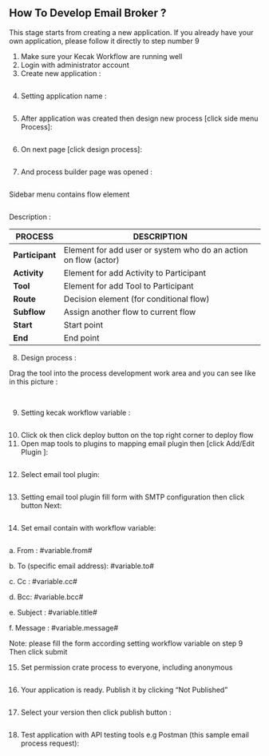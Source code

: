 ## How To Develop Email Broker ?

This stage starts from creating a new application.
If you already have your own application, please follow it directly to step number 9

1. Make sure your Kecak Workflow are running well
2. Login with administrator account
3. Create new application :

<img src="https://raw.githubusercontent.com/kinnara-digital-studio/kecak-workflow/master/docs/assets/3.emailBroker.png" alt="" />

4. Setting application name :

<img src="https://raw.githubusercontent.com/kinnara-digital-studio/kecak-workflow/master/docs/assets/4.emailBroker.png" alt="" />


5. After application was created then design new process [click side menu Process]: 

<img src="https://raw.githubusercontent.com/kinnara-digital-studio/kecak-workflow/master/docs/assets/5.emailBroker.png" alt="" />


6. On next page [click design process]:

<img src="https://raw.githubusercontent.com/kinnara-digital-studio/kecak-workflow/master/docs/assets/6.emailBroker.png" alt="" />


7. And process builder page was opened :

<img src="https://raw.githubusercontent.com/kinnara-digital-studio/kecak-workflow/master/docs/assets/7.emailBroker.png" alt="" />

Sidebar menu contains flow element
  
  <img src="https://raw.githubusercontent.com/kinnara-digital-studio/kecak-workflow/master/docs/assets/7.a.emailBroker.png" alt="" weight="10" />
		
Description :

|     PROCESS     |                           DESCRIPTION                         |
|-----------------|---------------------------------------------------------------|
|**Participant**  |Element for add user or system who do an action on flow (actor)|
|**Activity**     |Element for add Activity to Participant                        |
|**Tool**         |Element for add Tool to Participant                            |
|**Route**        |Decision element (for conditional flow)                        |
|**Subflow**      |Assign another flow to current flow                            |
|**Start**        |Start point                                                    |
|**End**          |End point                                                      |


8. Design process :

Drag the tool into the process development work area and you can see like in this picture :

<img src="https://raw.githubusercontent.com/kinnara-digital-studio/kecak-workflow/master/docs/assets/8.emailBroker.png" alt="" />

<img src="https://raw.githubusercontent.com/kinnara-digital-studio/kecak-workflow/master/docs/assets/8.a.emailBroker.png" alt="" />


9. Setting kecak workflow variable : 

<img src="https://raw.githubusercontent.com/kinnara-digital-studio/kecak-workflow/master/docs/assets/9.emailBroker.png" alt="" />


10. Click ok then click deploy button on the top right corner to deploy flow
11. Open map tools to plugins to mapping email plugin then [click Add/Edit Plugin ]: 

<img src="https://raw.githubusercontent.com/kinnara-digital-studio/kecak-workflow/master/docs/assets/11.emailBroker.png" alt="" />


12. Select email tool plugin:

<img src="https://raw.githubusercontent.com/kinnara-digital-studio/kecak-workflow/master/docs/assets/12.emailBroker.png" alt="" />


13. Setting email tool plugin fill form with SMTP configuration then click button Next:

<img src="https://raw.githubusercontent.com/kinnara-digital-studio/kecak-workflow/master/docs/assets/13.emailBroker.png" alt="" />


14. Set email contain with workflow variable:

<img src="https://raw.githubusercontent.com/kinnara-digital-studio/kecak-workflow/master/docs/assets/14.emailBroker.png" alt="" />


  a. From : #variable.from#
  
  b. To (specific email address): #variable.to#
  
  c. Cc : #variable.cc#
  
  d. Bcc: #variable.bcc#
  
  e. Subject : #variable.title#
  
  f. Message : #variable.message#
  
  Note: please fill the form according setting workflow variable on step 9
  Then click submit
  
  
15. Set permission crate process to everyone, including anonymous

<img src="https://raw.githubusercontent.com/kinnara-digital-studio/kecak-workflow/master/docs/assets/15.emailBroker.png" alt="" />


16. Your application is ready. Publish it by clicking “Not Published” 

<img src="https://raw.githubusercontent.com/kinnara-digital-studio/kecak-workflow/master/docs/assets/16.emailBroker.png" alt="" />


17. Select your version then click publish button :

<img src="https://raw.githubusercontent.com/kinnara-digital-studio/kecak-workflow/master/docs/assets/17.emailBroker.png" alt="" />


18. Test application with API testing tools e.g Postman (this sample email process request):

<img src="https://raw.githubusercontent.com/kinnara-digital-studio/kecak-workflow/master/docs/assets/18.emailBroker.png" alt="" />


